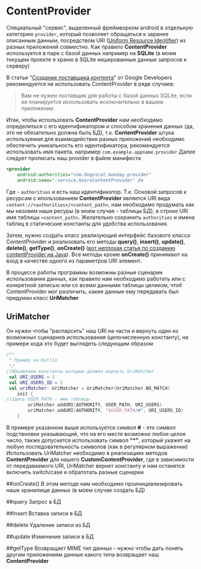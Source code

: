 # ContentProvider
Специальный "сервис", выделенный фреймворком android в отдельную категорию `provider`, который позволяет обращаться к заранее описанным данным, посредством URI ([Uniform Resource Identifier](https://ru.wikipedia.org/wiki/URI)) из разных приложений совместно.
Как правило **ContentProvider** используется в паре с базой данных например на **SQLite** (в моем текущем проекте я храню в SQLite кешированные данные запросов к серверу)

В статье "[Создание поставщика контента](https://developer.android.com/guide/topics/providers/content-provider-creating?hl=ru)" от Google Developers рекомендуется не использовать ContentProvider в ряде случаев:
>Вам не нужен поставщик для работы с базой данных SQLite, если ее планируется использовать исключительно в вашем приложении.

Итак, чтобы использовать **ContentProvider** нам необходимо определиться с его идентификатором и способом хранения данных (да, это не обязательно должна быть БД), т.к. **ContentProvider** штука используемая для взаимодействия разных приложений необходимо обеспечить уникальность его идентификатора, рекомендуется использовать имя пакета. например `com.example.appname.provider`
Далее следует прописать наш provider в файле манифеста
```xml
<provider
    android:authorities="com.dogvscat.monday.provider"
    android:name=".service.UsersContentProvider" />
```
Где - `authorities` и есть наш идентификатор.
Т.к. Основой запросов к ресурсам с ипользованием **ContentProvider** является URI вида `content://<authorities>/<content_path>`, нам необходимо продумать как мы назовем наши ресуры (в моем случае - таблицы БД), в строке URI имя таблицы `<content_path>`. Желательно сохранить `authorities` и имена таблиц в статические константы для удобства использования. 

Затем, нужно создать класс реализующий интерфейс базового класса ContentProvider и реализовать его методы **query()**, **insert()**, **update()**, **delete()**, **getType()**, **onCreate()** ([вот неплохая статья по созданию contentProvider на Java](http://developer.alexanderklimov.ru/android/theory/contentprovider.php)).
Все методы кроме **onCreate()** принимают на вход в качестве одного из параметров URI элемент. 

В процессе работы программы возможны разные сценарии использования данных, как правило нам необходимо работать или с конкретной записью или со всеми данными таблицы целиком, чтоб ContentProvider мог различить, какие данные ему передавать был придуман класс **UriMatcher** 
## UriMatcher
Он нужен чтобы "распарсить" наш URI на части и вернуть один из возможных сценариев использования (целочисленную константу), на примере кода это будет выглядеть следующим образом
```Kotlin
/**
 * Пример на Kotlin
 */
//Объявляем константы которые должен вернуть UriMatcher
 val URI_USERS = 1
 val URI_USERS_ID = 2
 val uriMatcher: UriMatcher = UriMatcher(UriMatcher.NO_MATCH)
    init {
//Здесь USER_PATH - имя таблицы
        uriMatcher.addURI(AUTHORITY, USER_PATH, URI_USERS)
        uriMatcher.addURI(AUTHORITY, "$USER_PATH/#", URI_USERS_ID)
    }
```
В примере указанном выше используется символ **#** - это символ подствновки указывающий, что на его месте возможно любое целое число, также допускется использовать символ **"*"**, который укажет на любую последовательность символов (как в регулярном выражении)
Использовать UriMatcher необходимо в реализациях методов **ContentProvider** для нашего **CustomContentProvider**, где в зависимости от передаваемого URI, UriMatcher вернет константу и нам останется включить switch/case и обратотать разные сценарии

##onCreate()
В этом методе нам необходимо проинициализировать наше хранилище данных (в моем случае создать БД)

##query
Запрос в БД

##insert
Вставка записи в БД

##delete
Удаление записи из БД

##update 
Изменение записи в БД

##getType
Возвращает MIME тип данных - нужно чтобы дать понять другим приложениям данные какого типа возвращает наш **ContentProvider**